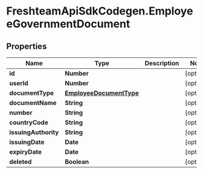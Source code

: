 # FreshteamApiSdkCodegen.EmployeeGovernmentDocument

## Properties

| Name                 | Type                                                | Description | Notes      |
| -------------------- | --------------------------------------------------- | ----------- | ---------- |
| **id**               | **Number**                                          |             | [optional] |
| **userId**           | **Number**                                          |             | [optional] |
| **documentType**     | [**EmployeeDocumentType**](EmployeeDocumentType.md) |             | [optional] |
| **documentName**     | **String**                                          |             | [optional] |
| **number**           | **String**                                          |             | [optional] |
| **countryCode**      | **String**                                          |             | [optional] |
| **issuingAuthority** | **String**                                          |             | [optional] |
| **issuingDate**      | **Date**                                            |             | [optional] |
| **expiryDate**       | **Date**                                            |             | [optional] |
| **deleted**          | **Boolean**                                         |             | [optional] |
